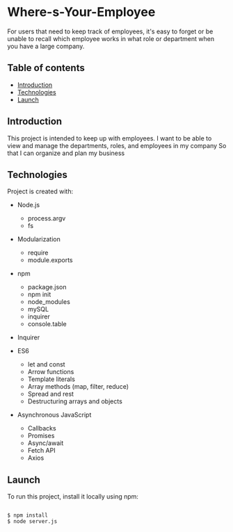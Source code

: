 # Where-s-Your-Employee

For users that need to keep track of employees, it's easy to forget or be unable to recall which employee works in what role or department when you have a large company.  

## Table of contents
* [Introduction](#Introduction) 
* [Technologies](#Technologies) 
* [Launch](#Launch) 

## Introduction
This project is intended to keep up with employees.  I want to be able to view and manage the departments, roles, and employees in my company
So that I can organize and plan my business
## Technologies 
Project is created with: 
* Node.js
    * process.argv
    * fs
* Modularization
    * require
    * module.exports
* npm
    * package.json
    * npm init
    * node_modules
    * mySQL
    * inquirer
    * console.table
   
* Inquirer
* ES6
    * let and const
    * Arrow functions
    * Template literals
    * Array methods (map, filter, reduce)
    * Spread and rest
    * Destructuring arrays and objects
* Asynchronous JavaScript
    * Callbacks
    * Promises
    * Async/await
    * Fetch API
    * Axios
 ## Launch  
To run this project, install it locally using npm: 

``` 
 
$ npm install 
$ node server.js